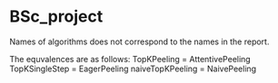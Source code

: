 # BSc_project
Names of algorithms does not correspond to the names in the report.

The equvalences are as follows:
TopKPeeling = AttentivePeeling
TopKSingleStep = EagerPeeling
naiveTopKPeeling = NaivePeeling
